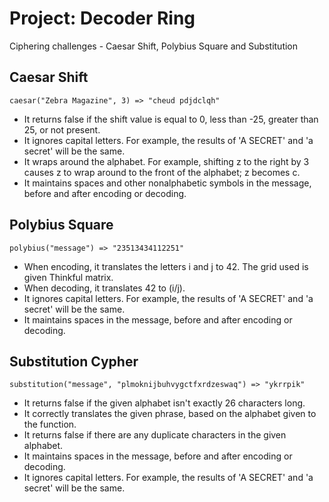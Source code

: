 # Project: Decoder Ring
 Ciphering challenges - Caesar Shift, Polybius Square and Substitution



## Caesar Shift
``` 
caesar("Zebra Magazine", 3) => "cheud pdjdclqh"
```
* It returns false if the shift value is equal to 0, less than -25, greater than 25, or not present.
* It ignores capital letters. For example, the results of 'A SECRET' and 'a secret' will be the same.
* It wraps around the alphabet. For example, shifting z to the right by 3 causes z to wrap around to the front of the alphabet; z becomes c.
* It maintains spaces and other nonalphabetic symbols in the message, before and after encoding or decoding.



## Polybius Square
``` 
polybius("message") => "23513434112251"
```
* When encoding, it translates the letters i and j to 42. The grid used is given Thinkful matrix.
* When decoding, it translates 42 to (i/j).
* It ignores capital letters. For example, the results of 'A SECRET' and 'a secret' will be the same.
* It maintains spaces in the message, before and after encoding or decoding.



## Substitution Cypher
``` 
substitution("message", "plmoknijbuhvygctfxrdzeswaq") => "ykrrpik"
```
* It returns false if the given alphabet isn't exactly 26 characters long.
* It correctly translates the given phrase, based on the alphabet given to the function.
* It returns false if there are any duplicate characters in the given alphabet.
* It maintains spaces in the message, before and after encoding or decoding.
* It ignores capital letters. For example, the results of 'A SECRET' and 'a secret' will be the same.
